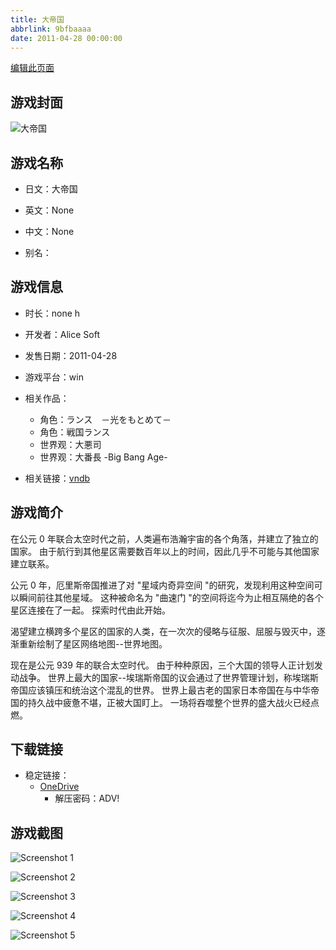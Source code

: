 ```yaml
---
title: 大帝国
abbrlink: 9bfbaaaa
date: 2011-04-28 00:00:00
---
```

[编辑此页面](https://github.com/ACG-3/ADV3-source/blob/main/source/_posts/games/%E5%A4%A7%E5%B8%9D%E5%9B%BD.md)

## 游戏封面

![大帝国](https://pan.timero.xyz/onedrive/img_lib_001/%E5%A4%A7%E5%B8%9D%E5%9B%BD_cover.avif)


## 游戏名称

- 日文：大帝国
- 英文：None
- 中文：None

- 别名：


## 游戏信息

- 时长：none h
- 开发者：Alice Soft
- 发售日期：2011-04-28
- 游戏平台：win
- 相关作品：
   - 角色：ランス　－光をもとめて－
   - 角色：戦国ランス
   - 世界观：大悪司
   - 世界观：大番長 -Big Bang Age-

- 相关链接：[vndb](https://vndb.org/v3066)


## 游戏简介

在公元 0 年联合太空时代之前，人类遍布浩瀚宇宙的各个角落，并建立了独立的国家。
由于航行到其他星区需要数百年以上的时间，因此几乎不可能与其他国家建立联系。

公元 0 年，厄里斯帝国推进了对 "星域内奇异空间 "的研究，发现利用这种空间可以瞬间前往其他星域。
这种被命名为 "曲速门 "的空间将迄今为止相互隔绝的各个星区连接在了一起。
探索时代由此开始。

渴望建立横跨多个星区的国家的人类，在一次次的侵略与征服、屈服与毁灭中，逐渐重新绘制了星区网络地图--世界地图。

现在是公元 939 年的联合太空时代。
由于种种原因，三个大国的领导人正计划发动战争。
世界上最大的国家--埃瑞斯帝国的议会通过了世界管理计划，称埃瑞斯帝国应该镇压和统治这个混乱的世界。
世界上最古老的国家日本帝国在与中华帝国的持久战中疲惫不堪，正被大国盯上。
一场将吞噬整个世界的盛大战火已经点燃。




## 下载链接

- 稳定链接：
    - [OneDrive](https://pan.timero.xyz/onedrive/adv_lib_001/%E5%A4%A7%E5%B8%9D%E5%9B%BD)
        - 解压密码：ADV!



## 游戏截图


![Screenshot 1](https://pan.timero.xyz/onedrive/img_lib_001/%E5%A4%A7%E5%B8%9D%E5%9B%BD_Screenshot_1.avif)

![Screenshot 2](https://pan.timero.xyz/onedrive/img_lib_001/%E5%A4%A7%E5%B8%9D%E5%9B%BD_Screenshot_2.avif)

![Screenshot 3](https://pan.timero.xyz/onedrive/img_lib_001/%E5%A4%A7%E5%B8%9D%E5%9B%BD_Screenshot_3.avif)

![Screenshot 4](https://pan.timero.xyz/onedrive/img_lib_001/%E5%A4%A7%E5%B8%9D%E5%9B%BD_Screenshot_4.avif)

![Screenshot 5](https://pan.timero.xyz/onedrive/img_lib_001/%E5%A4%A7%E5%B8%9D%E5%9B%BD_Screenshot_5.avif)

